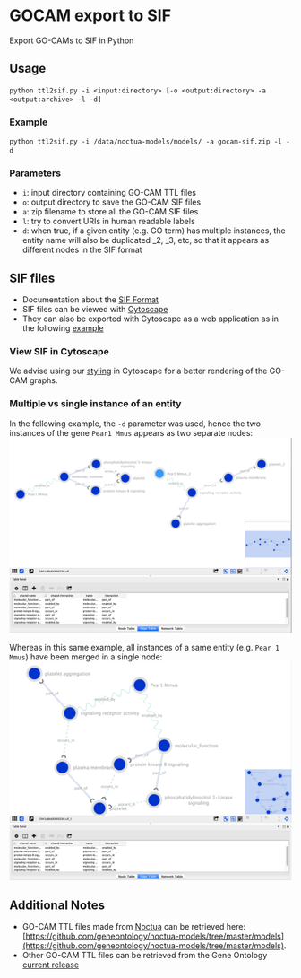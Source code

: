 # GOCAM export to SIF
Export GO-CAMs to SIF in Python

## Usage
```
python ttl2sif.py -i <input:directory> [-o <output:directory> -a <output:archive> -l -d]
```

### Example
```
python ttl2sif.py -i /data/noctua-models/models/ -a gocam-sif.zip -l -d
```

### Parameters
* `i`: input directory containing GO-CAM TTL files
* `o`: output directory to save the GO-CAM SIF files
* `a`: zip filename to store all the GO-CAM SIF files
* `l`: try to convert URIs in human readable labels
* `d`: when true, if a given entity (e.g. GO term) has multiple instances, the entity name will also be duplicated _2, _3, etc, so that it appears as different nodes in the SIF format

## SIF files
* Documentation about the [SIF Format](http://manual.cytoscape.org/en/stable/Supported_Network_File_Formats.html)
* SIF files can be viewed with [Cytoscape](https://cytoscape.org)
* They can also be exported with Cytoscape as a web application as in the following [example](http://gocams-sif.s3-website-us-west-1.amazonaws.com/#/)

### View SIF in Cytoscape
We advise using our [styling](#) in Cytoscape for a better rendering of the GO-CAM graphs.

### Multiple vs single instance of an entity
In the following example, the `-d` parameter was used, hence the two instances of the gene `Pear1 Mmus` appears as two separate nodes:
![GO-CAM-SIF in CytoScape with multiple instances of an entity](images/GO-CAM-SIF-cytoscape-d.png)

Whereas in this same example, all instances of a same entity (e.g. `Pear 1 Mmus`) have been merged in a single node:
![GO-CAM-SIF in CytoScape with at most one instance of an entity](images/GO-CAM-SIF-cytoscape.png)



## Additional Notes
* GO-CAM TTL files made from [Noctua](http://noctua.geneontology.org) can be retrieved here: [https://github.com/geneontology/noctua-models/tree/master/models](https://github.com/geneontology/noctua-models/tree/master/models).
* Other GO-CAM TTL files can be retrieved from the Gene Ontology [current release](http://current.geneontology.org/products/ttl/index.html)
